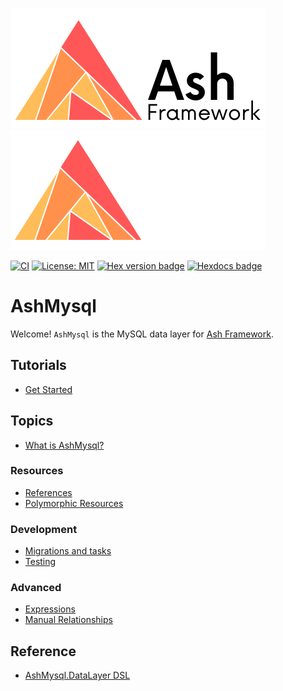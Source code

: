 ![Logo](https://github.com/ash-project/ash/blob/main/logos/cropped-for-header-black-text.png?raw=true#gh-light-mode-only)
![Logo](https://github.com/ash-project/ash/blob/main/logos/cropped-for-header-white-text.png?raw=true#gh-dark-mojde-only)

[![CI](https://github.com/ash-project/ash_mysql/actions/workflows/elixir.yml/badge.svg)](https://github.com/ash-project/ash_mysql/actions/workflows/elixir.yml)
[![License: MIT](https://img.shields.io/badge/License-MIT-yellow.svg)](https://opensource.org/licenses/MIT)
[![Hex version badge](https://img.shields.io/hexpm/v/ash_mysql.svg)](https://hex.pm/packages/ash_mysql)
[![Hexdocs badge](https://img.shields.io/badge/docs-hexdocs-purple)](https://hexdocs.pm/ash_mysql)

# AshMysql

Welcome! `AshMysql` is the MySQL data layer for [Ash Framework](https://hexdocs.pm/ash).

## Tutorials

- [Get Started](documentation/tutorials/getting-started-with-ash-mysql.md)

## Topics

- [What is AshMysql?](documentation/topics/about-ash-mysql/what-is-ash-mysql.md)

### Resources

- [References](documentation/topics/resources/references.md)
- [Polymorphic Resources](documentation/topics/resources/polymorphic-resources.md)

### Development

- [Migrations and tasks](documentation/topics/development/migrations-and-tasks.md)
- [Testing](documentation/topics/development/testing.md)

### Advanced

- [Expressions](documentation/topics/advanced/expressions.md)
- [Manual Relationships](documentation/topics/advanced/manual-relationships.md)

## Reference

- [AshMysql.DataLayer DSL](documentation/dsls/DSL:-AshMysql.DataLayer.md)
